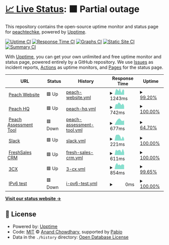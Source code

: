 # [📈 Live Status](https://peachtechke.github.io/peach-uptime-monitor): <!--live status--> **🟧 Partial outage**

This repository contains the open-source uptime monitor and status page for [peachtechke](https://peachtechke.github.io/peach-uptime-monitor), powered by [Upptime](https://github.com/upptime/upptime).

[![Uptime CI](https://github.com/peachtechke/peach-uptime-monitor/workflows/Uptime%20CI/badge.svg)](https://github.com/peachtechke/peach-uptime-monitor/actions?query=workflow%3A%22Uptime+CI%22)
[![Response Time CI](https://github.com/peachtechke/peach-uptime-monitor/workflows/Response%20Time%20CI/badge.svg)](https://github.com/peachtechke/peach-uptime-monitor/actions?query=workflow%3A%22Response+Time+CI%22)
[![Graphs CI](https://github.com/peachtechke/peach-uptime-monitor/workflows/Graphs%20CI/badge.svg)](https://github.com/peachtechke/peach-uptime-monitor/actions?query=workflow%3A%22Graphs+CI%22)
[![Static Site CI](https://github.com/peachtechke/peach-uptime-monitor/workflows/Static%20Site%20CI/badge.svg)](https://github.com/peachtechke/peach-uptime-monitor/actions?query=workflow%3A%22Static+Site+CI%22)
[![Summary CI](https://github.com/peachtechke/peach-uptime-monitor/workflows/Summary%20CI/badge.svg)](https://github.com/peachtechke/peach-uptime-monitor/actions?query=workflow%3A%22Summary+CI%22)

With [Upptime](https://upptime.js.org), you can get your own unlimited and free uptime monitor and status page, powered entirely by a GitHub repository. We use [Issues](https://github.com/peachtechke/peach-uptime-monitor/issues) as incident reports, [Actions](https://github.com/peachtechke/peach-uptime-monitor/actions) as uptime monitors, and [Pages](https://peachtechke.github.io/peach-uptime-monitor) for the status page.

<!--start: status pages-->
<!-- This summary is generated by Upptime (https://github.com/upptime/upptime) -->
<!-- Do not edit this manually, your changes will be overwritten -->
<!-- prettier-ignore -->
| URL | Status | History | Response Time | Uptime |
| --- | ------ | ------- | ------------- | ------ |
| <img alt="" src="https://icons.duckduckgo.com/ip3/peachcars.co.ke.ico" height="13"> [Peach Website](https://peachcars.co.ke/) | 🟩 Up | [peach-website.yml](https://github.com/peachtechke/peach-uptime-monitor/commits/HEAD/history/peach-website.yml) | <details><summary><img alt="Response time graph" src="./graphs/peach-website/response-time-week.png" height="20"> 1243ms</summary><br><a href="https://peachtechke.github.io/peach-uptime-monitor/history/peach-website"><img alt="Response time 1414" src="https://img.shields.io/endpoint?url=https%3A%2F%2Fraw.githubusercontent.com%2Fpeachtechke%2Fpeach-uptime-monitor%2FHEAD%2Fapi%2Fpeach-website%2Fresponse-time.json"></a><br><a href="https://peachtechke.github.io/peach-uptime-monitor/history/peach-website"><img alt="24-hour response time 1115" src="https://img.shields.io/endpoint?url=https%3A%2F%2Fraw.githubusercontent.com%2Fpeachtechke%2Fpeach-uptime-monitor%2FHEAD%2Fapi%2Fpeach-website%2Fresponse-time-day.json"></a><br><a href="https://peachtechke.github.io/peach-uptime-monitor/history/peach-website"><img alt="7-day response time 1243" src="https://img.shields.io/endpoint?url=https%3A%2F%2Fraw.githubusercontent.com%2Fpeachtechke%2Fpeach-uptime-monitor%2FHEAD%2Fapi%2Fpeach-website%2Fresponse-time-week.json"></a><br><a href="https://peachtechke.github.io/peach-uptime-monitor/history/peach-website"><img alt="30-day response time 1345" src="https://img.shields.io/endpoint?url=https%3A%2F%2Fraw.githubusercontent.com%2Fpeachtechke%2Fpeach-uptime-monitor%2FHEAD%2Fapi%2Fpeach-website%2Fresponse-time-month.json"></a><br><a href="https://peachtechke.github.io/peach-uptime-monitor/history/peach-website"><img alt="1-year response time 1414" src="https://img.shields.io/endpoint?url=https%3A%2F%2Fraw.githubusercontent.com%2Fpeachtechke%2Fpeach-uptime-monitor%2FHEAD%2Fapi%2Fpeach-website%2Fresponse-time-year.json"></a></details> | <details><summary><a href="https://peachtechke.github.io/peach-uptime-monitor/history/peach-website">99.20%</a></summary><a href="https://peachtechke.github.io/peach-uptime-monitor/history/peach-website"><img alt="All-time uptime 99.91%" src="https://img.shields.io/endpoint?url=https%3A%2F%2Fraw.githubusercontent.com%2Fpeachtechke%2Fpeach-uptime-monitor%2FHEAD%2Fapi%2Fpeach-website%2Fuptime.json"></a><br><a href="https://peachtechke.github.io/peach-uptime-monitor/history/peach-website"><img alt="24-hour uptime 100.00%" src="https://img.shields.io/endpoint?url=https%3A%2F%2Fraw.githubusercontent.com%2Fpeachtechke%2Fpeach-uptime-monitor%2FHEAD%2Fapi%2Fpeach-website%2Fuptime-day.json"></a><br><a href="https://peachtechke.github.io/peach-uptime-monitor/history/peach-website"><img alt="7-day uptime 99.20%" src="https://img.shields.io/endpoint?url=https%3A%2F%2Fraw.githubusercontent.com%2Fpeachtechke%2Fpeach-uptime-monitor%2FHEAD%2Fapi%2Fpeach-website%2Fuptime-week.json"></a><br><a href="https://peachtechke.github.io/peach-uptime-monitor/history/peach-website"><img alt="30-day uptime 99.69%" src="https://img.shields.io/endpoint?url=https%3A%2F%2Fraw.githubusercontent.com%2Fpeachtechke%2Fpeach-uptime-monitor%2FHEAD%2Fapi%2Fpeach-website%2Fuptime-month.json"></a><br><a href="https://peachtechke.github.io/peach-uptime-monitor/history/peach-website"><img alt="1-year uptime 99.91%" src="https://img.shields.io/endpoint?url=https%3A%2F%2Fraw.githubusercontent.com%2Fpeachtechke%2Fpeach-uptime-monitor%2FHEAD%2Fapi%2Fpeach-website%2Fuptime-year.json"></a></details>
| <img alt="" src="https://icons.duckduckgo.com/ip3/hq.peachcars.co.ke.ico" height="13"> [Peach HQ](https://hq.peachcars.co.ke/) | 🟩 Up | [peach-hq.yml](https://github.com/peachtechke/peach-uptime-monitor/commits/HEAD/history/peach-hq.yml) | <details><summary><img alt="Response time graph" src="./graphs/peach-hq/response-time-week.png" height="20"> 742ms</summary><br><a href="https://peachtechke.github.io/peach-uptime-monitor/history/peach-hq"><img alt="Response time 739" src="https://img.shields.io/endpoint?url=https%3A%2F%2Fraw.githubusercontent.com%2Fpeachtechke%2Fpeach-uptime-monitor%2FHEAD%2Fapi%2Fpeach-hq%2Fresponse-time.json"></a><br><a href="https://peachtechke.github.io/peach-uptime-monitor/history/peach-hq"><img alt="24-hour response time 473" src="https://img.shields.io/endpoint?url=https%3A%2F%2Fraw.githubusercontent.com%2Fpeachtechke%2Fpeach-uptime-monitor%2FHEAD%2Fapi%2Fpeach-hq%2Fresponse-time-day.json"></a><br><a href="https://peachtechke.github.io/peach-uptime-monitor/history/peach-hq"><img alt="7-day response time 742" src="https://img.shields.io/endpoint?url=https%3A%2F%2Fraw.githubusercontent.com%2Fpeachtechke%2Fpeach-uptime-monitor%2FHEAD%2Fapi%2Fpeach-hq%2Fresponse-time-week.json"></a><br><a href="https://peachtechke.github.io/peach-uptime-monitor/history/peach-hq"><img alt="30-day response time 727" src="https://img.shields.io/endpoint?url=https%3A%2F%2Fraw.githubusercontent.com%2Fpeachtechke%2Fpeach-uptime-monitor%2FHEAD%2Fapi%2Fpeach-hq%2Fresponse-time-month.json"></a><br><a href="https://peachtechke.github.io/peach-uptime-monitor/history/peach-hq"><img alt="1-year response time 739" src="https://img.shields.io/endpoint?url=https%3A%2F%2Fraw.githubusercontent.com%2Fpeachtechke%2Fpeach-uptime-monitor%2FHEAD%2Fapi%2Fpeach-hq%2Fresponse-time-year.json"></a></details> | <details><summary><a href="https://peachtechke.github.io/peach-uptime-monitor/history/peach-hq">100.00%</a></summary><a href="https://peachtechke.github.io/peach-uptime-monitor/history/peach-hq"><img alt="All-time uptime 100.00%" src="https://img.shields.io/endpoint?url=https%3A%2F%2Fraw.githubusercontent.com%2Fpeachtechke%2Fpeach-uptime-monitor%2FHEAD%2Fapi%2Fpeach-hq%2Fuptime.json"></a><br><a href="https://peachtechke.github.io/peach-uptime-monitor/history/peach-hq"><img alt="24-hour uptime 100.00%" src="https://img.shields.io/endpoint?url=https%3A%2F%2Fraw.githubusercontent.com%2Fpeachtechke%2Fpeach-uptime-monitor%2FHEAD%2Fapi%2Fpeach-hq%2Fuptime-day.json"></a><br><a href="https://peachtechke.github.io/peach-uptime-monitor/history/peach-hq"><img alt="7-day uptime 100.00%" src="https://img.shields.io/endpoint?url=https%3A%2F%2Fraw.githubusercontent.com%2Fpeachtechke%2Fpeach-uptime-monitor%2FHEAD%2Fapi%2Fpeach-hq%2Fuptime-week.json"></a><br><a href="https://peachtechke.github.io/peach-uptime-monitor/history/peach-hq"><img alt="30-day uptime 100.00%" src="https://img.shields.io/endpoint?url=https%3A%2F%2Fraw.githubusercontent.com%2Fpeachtechke%2Fpeach-uptime-monitor%2FHEAD%2Fapi%2Fpeach-hq%2Fuptime-month.json"></a><br><a href="https://peachtechke.github.io/peach-uptime-monitor/history/peach-hq"><img alt="1-year uptime 100.00%" src="https://img.shields.io/endpoint?url=https%3A%2F%2Fraw.githubusercontent.com%2Fpeachtechke%2Fpeach-uptime-monitor%2FHEAD%2Fapi%2Fpeach-hq%2Fuptime-year.json"></a></details>
| <img alt="" src="https://icons.duckduckgo.com/ip3/assess.peachcars.co.ke.ico" height="13"> [Peach Assessment Tool](https://assess.peachcars.co.ke/) | 🟥 Down | [peach-assessment-tool.yml](https://github.com/peachtechke/peach-uptime-monitor/commits/HEAD/history/peach-assessment-tool.yml) | <details><summary><img alt="Response time graph" src="./graphs/peach-assessment-tool/response-time-week.png" height="20"> 677ms</summary><br><a href="https://peachtechke.github.io/peach-uptime-monitor/history/peach-assessment-tool"><img alt="Response time 781" src="https://img.shields.io/endpoint?url=https%3A%2F%2Fraw.githubusercontent.com%2Fpeachtechke%2Fpeach-uptime-monitor%2FHEAD%2Fapi%2Fpeach-assessment-tool%2Fresponse-time.json"></a><br><a href="https://peachtechke.github.io/peach-uptime-monitor/history/peach-assessment-tool"><img alt="24-hour response time 0" src="https://img.shields.io/endpoint?url=https%3A%2F%2Fraw.githubusercontent.com%2Fpeachtechke%2Fpeach-uptime-monitor%2FHEAD%2Fapi%2Fpeach-assessment-tool%2Fresponse-time-day.json"></a><br><a href="https://peachtechke.github.io/peach-uptime-monitor/history/peach-assessment-tool"><img alt="7-day response time 677" src="https://img.shields.io/endpoint?url=https%3A%2F%2Fraw.githubusercontent.com%2Fpeachtechke%2Fpeach-uptime-monitor%2FHEAD%2Fapi%2Fpeach-assessment-tool%2Fresponse-time-week.json"></a><br><a href="https://peachtechke.github.io/peach-uptime-monitor/history/peach-assessment-tool"><img alt="30-day response time 839" src="https://img.shields.io/endpoint?url=https%3A%2F%2Fraw.githubusercontent.com%2Fpeachtechke%2Fpeach-uptime-monitor%2FHEAD%2Fapi%2Fpeach-assessment-tool%2Fresponse-time-month.json"></a><br><a href="https://peachtechke.github.io/peach-uptime-monitor/history/peach-assessment-tool"><img alt="1-year response time 781" src="https://img.shields.io/endpoint?url=https%3A%2F%2Fraw.githubusercontent.com%2Fpeachtechke%2Fpeach-uptime-monitor%2FHEAD%2Fapi%2Fpeach-assessment-tool%2Fresponse-time-year.json"></a></details> | <details><summary><a href="https://peachtechke.github.io/peach-uptime-monitor/history/peach-assessment-tool">64.70%</a></summary><a href="https://peachtechke.github.io/peach-uptime-monitor/history/peach-assessment-tool"><img alt="All-time uptime 97.62%" src="https://img.shields.io/endpoint?url=https%3A%2F%2Fraw.githubusercontent.com%2Fpeachtechke%2Fpeach-uptime-monitor%2FHEAD%2Fapi%2Fpeach-assessment-tool%2Fuptime.json"></a><br><a href="https://peachtechke.github.io/peach-uptime-monitor/history/peach-assessment-tool"><img alt="24-hour uptime 0.00%" src="https://img.shields.io/endpoint?url=https%3A%2F%2Fraw.githubusercontent.com%2Fpeachtechke%2Fpeach-uptime-monitor%2FHEAD%2Fapi%2Fpeach-assessment-tool%2Fuptime-day.json"></a><br><a href="https://peachtechke.github.io/peach-uptime-monitor/history/peach-assessment-tool"><img alt="7-day uptime 64.70%" src="https://img.shields.io/endpoint?url=https%3A%2F%2Fraw.githubusercontent.com%2Fpeachtechke%2Fpeach-uptime-monitor%2FHEAD%2Fapi%2Fpeach-assessment-tool%2Fuptime-week.json"></a><br><a href="https://peachtechke.github.io/peach-uptime-monitor/history/peach-assessment-tool"><img alt="30-day uptime 91.88%" src="https://img.shields.io/endpoint?url=https%3A%2F%2Fraw.githubusercontent.com%2Fpeachtechke%2Fpeach-uptime-monitor%2FHEAD%2Fapi%2Fpeach-assessment-tool%2Fuptime-month.json"></a><br><a href="https://peachtechke.github.io/peach-uptime-monitor/history/peach-assessment-tool"><img alt="1-year uptime 97.62%" src="https://img.shields.io/endpoint?url=https%3A%2F%2Fraw.githubusercontent.com%2Fpeachtechke%2Fpeach-uptime-monitor%2FHEAD%2Fapi%2Fpeach-assessment-tool%2Fuptime-year.json"></a></details>
| <img alt="" src="https://icons.duckduckgo.com/ip3/app.slack.com.ico" height="13"> [Slack](https://app.slack.com/client/T016S75J277) | 🟩 Up | [slack.yml](https://github.com/peachtechke/peach-uptime-monitor/commits/HEAD/history/slack.yml) | <details><summary><img alt="Response time graph" src="./graphs/slack/response-time-week.png" height="20"> 221ms</summary><br><a href="https://peachtechke.github.io/peach-uptime-monitor/history/slack"><img alt="Response time 179" src="https://img.shields.io/endpoint?url=https%3A%2F%2Fraw.githubusercontent.com%2Fpeachtechke%2Fpeach-uptime-monitor%2FHEAD%2Fapi%2Fslack%2Fresponse-time.json"></a><br><a href="https://peachtechke.github.io/peach-uptime-monitor/history/slack"><img alt="24-hour response time 86" src="https://img.shields.io/endpoint?url=https%3A%2F%2Fraw.githubusercontent.com%2Fpeachtechke%2Fpeach-uptime-monitor%2FHEAD%2Fapi%2Fslack%2Fresponse-time-day.json"></a><br><a href="https://peachtechke.github.io/peach-uptime-monitor/history/slack"><img alt="7-day response time 221" src="https://img.shields.io/endpoint?url=https%3A%2F%2Fraw.githubusercontent.com%2Fpeachtechke%2Fpeach-uptime-monitor%2FHEAD%2Fapi%2Fslack%2Fresponse-time-week.json"></a><br><a href="https://peachtechke.github.io/peach-uptime-monitor/history/slack"><img alt="30-day response time 202" src="https://img.shields.io/endpoint?url=https%3A%2F%2Fraw.githubusercontent.com%2Fpeachtechke%2Fpeach-uptime-monitor%2FHEAD%2Fapi%2Fslack%2Fresponse-time-month.json"></a><br><a href="https://peachtechke.github.io/peach-uptime-monitor/history/slack"><img alt="1-year response time 179" src="https://img.shields.io/endpoint?url=https%3A%2F%2Fraw.githubusercontent.com%2Fpeachtechke%2Fpeach-uptime-monitor%2FHEAD%2Fapi%2Fslack%2Fresponse-time-year.json"></a></details> | <details><summary><a href="https://peachtechke.github.io/peach-uptime-monitor/history/slack">100.00%</a></summary><a href="https://peachtechke.github.io/peach-uptime-monitor/history/slack"><img alt="All-time uptime 100.00%" src="https://img.shields.io/endpoint?url=https%3A%2F%2Fraw.githubusercontent.com%2Fpeachtechke%2Fpeach-uptime-monitor%2FHEAD%2Fapi%2Fslack%2Fuptime.json"></a><br><a href="https://peachtechke.github.io/peach-uptime-monitor/history/slack"><img alt="24-hour uptime 100.00%" src="https://img.shields.io/endpoint?url=https%3A%2F%2Fraw.githubusercontent.com%2Fpeachtechke%2Fpeach-uptime-monitor%2FHEAD%2Fapi%2Fslack%2Fuptime-day.json"></a><br><a href="https://peachtechke.github.io/peach-uptime-monitor/history/slack"><img alt="7-day uptime 100.00%" src="https://img.shields.io/endpoint?url=https%3A%2F%2Fraw.githubusercontent.com%2Fpeachtechke%2Fpeach-uptime-monitor%2FHEAD%2Fapi%2Fslack%2Fuptime-week.json"></a><br><a href="https://peachtechke.github.io/peach-uptime-monitor/history/slack"><img alt="30-day uptime 100.00%" src="https://img.shields.io/endpoint?url=https%3A%2F%2Fraw.githubusercontent.com%2Fpeachtechke%2Fpeach-uptime-monitor%2FHEAD%2Fapi%2Fslack%2Fuptime-month.json"></a><br><a href="https://peachtechke.github.io/peach-uptime-monitor/history/slack"><img alt="1-year uptime 100.00%" src="https://img.shields.io/endpoint?url=https%3A%2F%2Fraw.githubusercontent.com%2Fpeachtechke%2Fpeach-uptime-monitor%2FHEAD%2Fapi%2Fslack%2Fuptime-year.json"></a></details>
| <img alt="" src="https://icons.duckduckgo.com/ip3/peach-team.myfreshworks.com.ico" height="13"> [FreshSales CRM](https://peach-team.myfreshworks.com/crm/sales/) | 🟩 Up | [fresh-sales-crm.yml](https://github.com/peachtechke/peach-uptime-monitor/commits/HEAD/history/fresh-sales-crm.yml) | <details><summary><img alt="Response time graph" src="./graphs/fresh-sales-crm/response-time-week.png" height="20"> 611ms</summary><br><a href="https://peachtechke.github.io/peach-uptime-monitor/history/fresh-sales-crm"><img alt="Response time 593" src="https://img.shields.io/endpoint?url=https%3A%2F%2Fraw.githubusercontent.com%2Fpeachtechke%2Fpeach-uptime-monitor%2FHEAD%2Fapi%2Ffresh-sales-crm%2Fresponse-time.json"></a><br><a href="https://peachtechke.github.io/peach-uptime-monitor/history/fresh-sales-crm"><img alt="24-hour response time 364" src="https://img.shields.io/endpoint?url=https%3A%2F%2Fraw.githubusercontent.com%2Fpeachtechke%2Fpeach-uptime-monitor%2FHEAD%2Fapi%2Ffresh-sales-crm%2Fresponse-time-day.json"></a><br><a href="https://peachtechke.github.io/peach-uptime-monitor/history/fresh-sales-crm"><img alt="7-day response time 611" src="https://img.shields.io/endpoint?url=https%3A%2F%2Fraw.githubusercontent.com%2Fpeachtechke%2Fpeach-uptime-monitor%2FHEAD%2Fapi%2Ffresh-sales-crm%2Fresponse-time-week.json"></a><br><a href="https://peachtechke.github.io/peach-uptime-monitor/history/fresh-sales-crm"><img alt="30-day response time 622" src="https://img.shields.io/endpoint?url=https%3A%2F%2Fraw.githubusercontent.com%2Fpeachtechke%2Fpeach-uptime-monitor%2FHEAD%2Fapi%2Ffresh-sales-crm%2Fresponse-time-month.json"></a><br><a href="https://peachtechke.github.io/peach-uptime-monitor/history/fresh-sales-crm"><img alt="1-year response time 593" src="https://img.shields.io/endpoint?url=https%3A%2F%2Fraw.githubusercontent.com%2Fpeachtechke%2Fpeach-uptime-monitor%2FHEAD%2Fapi%2Ffresh-sales-crm%2Fresponse-time-year.json"></a></details> | <details><summary><a href="https://peachtechke.github.io/peach-uptime-monitor/history/fresh-sales-crm">100.00%</a></summary><a href="https://peachtechke.github.io/peach-uptime-monitor/history/fresh-sales-crm"><img alt="All-time uptime 100.00%" src="https://img.shields.io/endpoint?url=https%3A%2F%2Fraw.githubusercontent.com%2Fpeachtechke%2Fpeach-uptime-monitor%2FHEAD%2Fapi%2Ffresh-sales-crm%2Fuptime.json"></a><br><a href="https://peachtechke.github.io/peach-uptime-monitor/history/fresh-sales-crm"><img alt="24-hour uptime 100.00%" src="https://img.shields.io/endpoint?url=https%3A%2F%2Fraw.githubusercontent.com%2Fpeachtechke%2Fpeach-uptime-monitor%2FHEAD%2Fapi%2Ffresh-sales-crm%2Fuptime-day.json"></a><br><a href="https://peachtechke.github.io/peach-uptime-monitor/history/fresh-sales-crm"><img alt="7-day uptime 100.00%" src="https://img.shields.io/endpoint?url=https%3A%2F%2Fraw.githubusercontent.com%2Fpeachtechke%2Fpeach-uptime-monitor%2FHEAD%2Fapi%2Ffresh-sales-crm%2Fuptime-week.json"></a><br><a href="https://peachtechke.github.io/peach-uptime-monitor/history/fresh-sales-crm"><img alt="30-day uptime 100.00%" src="https://img.shields.io/endpoint?url=https%3A%2F%2Fraw.githubusercontent.com%2Fpeachtechke%2Fpeach-uptime-monitor%2FHEAD%2Fapi%2Ffresh-sales-crm%2Fuptime-month.json"></a><br><a href="https://peachtechke.github.io/peach-uptime-monitor/history/fresh-sales-crm"><img alt="1-year uptime 100.00%" src="https://img.shields.io/endpoint?url=https%3A%2F%2Fraw.githubusercontent.com%2Fpeachtechke%2Fpeach-uptime-monitor%2FHEAD%2Fapi%2Ffresh-sales-crm%2Fuptime-year.json"></a></details>
| <img alt="" src="https://icons.duckduckgo.com/ip3/peachcars-ke.3cx.sc.ico" height="13"> [3CX](https://peachcars-ke.3cx.sc:5001/) | 🟩 Up | [3-cx.yml](https://github.com/peachtechke/peach-uptime-monitor/commits/HEAD/history/3-cx.yml) | <details><summary><img alt="Response time graph" src="./graphs/3-cx/response-time-week.png" height="20"> 854ms</summary><br><a href="https://peachtechke.github.io/peach-uptime-monitor/history/3-cx"><img alt="Response time 800" src="https://img.shields.io/endpoint?url=https%3A%2F%2Fraw.githubusercontent.com%2Fpeachtechke%2Fpeach-uptime-monitor%2FHEAD%2Fapi%2F3-cx%2Fresponse-time.json"></a><br><a href="https://peachtechke.github.io/peach-uptime-monitor/history/3-cx"><img alt="24-hour response time 770" src="https://img.shields.io/endpoint?url=https%3A%2F%2Fraw.githubusercontent.com%2Fpeachtechke%2Fpeach-uptime-monitor%2FHEAD%2Fapi%2F3-cx%2Fresponse-time-day.json"></a><br><a href="https://peachtechke.github.io/peach-uptime-monitor/history/3-cx"><img alt="7-day response time 854" src="https://img.shields.io/endpoint?url=https%3A%2F%2Fraw.githubusercontent.com%2Fpeachtechke%2Fpeach-uptime-monitor%2FHEAD%2Fapi%2F3-cx%2Fresponse-time-week.json"></a><br><a href="https://peachtechke.github.io/peach-uptime-monitor/history/3-cx"><img alt="30-day response time 822" src="https://img.shields.io/endpoint?url=https%3A%2F%2Fraw.githubusercontent.com%2Fpeachtechke%2Fpeach-uptime-monitor%2FHEAD%2Fapi%2F3-cx%2Fresponse-time-month.json"></a><br><a href="https://peachtechke.github.io/peach-uptime-monitor/history/3-cx"><img alt="1-year response time 800" src="https://img.shields.io/endpoint?url=https%3A%2F%2Fraw.githubusercontent.com%2Fpeachtechke%2Fpeach-uptime-monitor%2FHEAD%2Fapi%2F3-cx%2Fresponse-time-year.json"></a></details> | <details><summary><a href="https://peachtechke.github.io/peach-uptime-monitor/history/3-cx">99.65%</a></summary><a href="https://peachtechke.github.io/peach-uptime-monitor/history/3-cx"><img alt="All-time uptime 99.88%" src="https://img.shields.io/endpoint?url=https%3A%2F%2Fraw.githubusercontent.com%2Fpeachtechke%2Fpeach-uptime-monitor%2FHEAD%2Fapi%2F3-cx%2Fuptime.json"></a><br><a href="https://peachtechke.github.io/peach-uptime-monitor/history/3-cx"><img alt="24-hour uptime 100.00%" src="https://img.shields.io/endpoint?url=https%3A%2F%2Fraw.githubusercontent.com%2Fpeachtechke%2Fpeach-uptime-monitor%2FHEAD%2Fapi%2F3-cx%2Fuptime-day.json"></a><br><a href="https://peachtechke.github.io/peach-uptime-monitor/history/3-cx"><img alt="7-day uptime 99.65%" src="https://img.shields.io/endpoint?url=https%3A%2F%2Fraw.githubusercontent.com%2Fpeachtechke%2Fpeach-uptime-monitor%2FHEAD%2Fapi%2F3-cx%2Fuptime-week.json"></a><br><a href="https://peachtechke.github.io/peach-uptime-monitor/history/3-cx"><img alt="30-day uptime 99.92%" src="https://img.shields.io/endpoint?url=https%3A%2F%2Fraw.githubusercontent.com%2Fpeachtechke%2Fpeach-uptime-monitor%2FHEAD%2Fapi%2F3-cx%2Fuptime-month.json"></a><br><a href="https://peachtechke.github.io/peach-uptime-monitor/history/3-cx"><img alt="1-year uptime 99.88%" src="https://img.shields.io/endpoint?url=https%3A%2F%2Fraw.githubusercontent.com%2Fpeachtechke%2Fpeach-uptime-monitor%2FHEAD%2Fapi%2F3-cx%2Fuptime-year.json"></a></details>
| <img alt="" src="https://icons.duckduckgo.com/ip3/null.ico" height="13"> [IPv6 test](forwardemail.net) | 🟥 Down | [i-pv6-test.yml](https://github.com/peachtechke/peach-uptime-monitor/commits/HEAD/history/i-pv6-test.yml) | <details><summary><img alt="Response time graph" src="./graphs/i-pv6-test/response-time-week.png" height="20"> 0ms</summary><br><a href="https://peachtechke.github.io/peach-uptime-monitor/history/i-pv6-test"><img alt="Response time 0" src="https://img.shields.io/endpoint?url=https%3A%2F%2Fraw.githubusercontent.com%2Fpeachtechke%2Fpeach-uptime-monitor%2FHEAD%2Fapi%2Fi-pv6-test%2Fresponse-time.json"></a><br><a href="https://peachtechke.github.io/peach-uptime-monitor/history/i-pv6-test"><img alt="24-hour response time 0" src="https://img.shields.io/endpoint?url=https%3A%2F%2Fraw.githubusercontent.com%2Fpeachtechke%2Fpeach-uptime-monitor%2FHEAD%2Fapi%2Fi-pv6-test%2Fresponse-time-day.json"></a><br><a href="https://peachtechke.github.io/peach-uptime-monitor/history/i-pv6-test"><img alt="7-day response time 0" src="https://img.shields.io/endpoint?url=https%3A%2F%2Fraw.githubusercontent.com%2Fpeachtechke%2Fpeach-uptime-monitor%2FHEAD%2Fapi%2Fi-pv6-test%2Fresponse-time-week.json"></a><br><a href="https://peachtechke.github.io/peach-uptime-monitor/history/i-pv6-test"><img alt="30-day response time 0" src="https://img.shields.io/endpoint?url=https%3A%2F%2Fraw.githubusercontent.com%2Fpeachtechke%2Fpeach-uptime-monitor%2FHEAD%2Fapi%2Fi-pv6-test%2Fresponse-time-month.json"></a><br><a href="https://peachtechke.github.io/peach-uptime-monitor/history/i-pv6-test"><img alt="1-year response time 0" src="https://img.shields.io/endpoint?url=https%3A%2F%2Fraw.githubusercontent.com%2Fpeachtechke%2Fpeach-uptime-monitor%2FHEAD%2Fapi%2Fi-pv6-test%2Fresponse-time-year.json"></a></details> | <details><summary><a href="https://peachtechke.github.io/peach-uptime-monitor/history/i-pv6-test">100.00%</a></summary><a href="https://peachtechke.github.io/peach-uptime-monitor/history/i-pv6-test"><img alt="All-time uptime 100.00%" src="https://img.shields.io/endpoint?url=https%3A%2F%2Fraw.githubusercontent.com%2Fpeachtechke%2Fpeach-uptime-monitor%2FHEAD%2Fapi%2Fi-pv6-test%2Fuptime.json"></a><br><a href="https://peachtechke.github.io/peach-uptime-monitor/history/i-pv6-test"><img alt="24-hour uptime 100.00%" src="https://img.shields.io/endpoint?url=https%3A%2F%2Fraw.githubusercontent.com%2Fpeachtechke%2Fpeach-uptime-monitor%2FHEAD%2Fapi%2Fi-pv6-test%2Fuptime-day.json"></a><br><a href="https://peachtechke.github.io/peach-uptime-monitor/history/i-pv6-test"><img alt="7-day uptime 100.00%" src="https://img.shields.io/endpoint?url=https%3A%2F%2Fraw.githubusercontent.com%2Fpeachtechke%2Fpeach-uptime-monitor%2FHEAD%2Fapi%2Fi-pv6-test%2Fuptime-week.json"></a><br><a href="https://peachtechke.github.io/peach-uptime-monitor/history/i-pv6-test"><img alt="30-day uptime 100.00%" src="https://img.shields.io/endpoint?url=https%3A%2F%2Fraw.githubusercontent.com%2Fpeachtechke%2Fpeach-uptime-monitor%2FHEAD%2Fapi%2Fi-pv6-test%2Fuptime-month.json"></a><br><a href="https://peachtechke.github.io/peach-uptime-monitor/history/i-pv6-test"><img alt="1-year uptime 100.00%" src="https://img.shields.io/endpoint?url=https%3A%2F%2Fraw.githubusercontent.com%2Fpeachtechke%2Fpeach-uptime-monitor%2FHEAD%2Fapi%2Fi-pv6-test%2Fuptime-year.json"></a></details>

<!--end: status pages-->

[**Visit our status website →**](https://peachtechke.github.io/peach-uptime-monitor)

## 📄 License

- Powered by: [Upptime](https://github.com/upptime/upptime)
- Code: [MIT](./LICENSE) © [Anand Chowdhary](https://anandchowdhary.com), supported by [Pabio](https://pabio.com)
- Data in the `./history` directory: [Open Database License](https://opendatacommons.org/licenses/odbl/1-0/)
